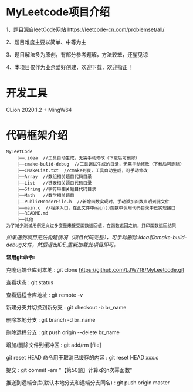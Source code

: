 # MyLeetcode项目介绍

1、题目源自leetCode网站 https://leetcode-cn.com/problemset/all/

2、题目难度主要以简单、中等为主

3、题目解法多为原创，有部分参考题解，方法较笨，还望见谅

4、本项目仅作为业余爱好创建，欢迎下载，欢迎指正！

# 开发工具
CLion 2020.1.2 + MingW64

# 代码框架介绍
```
MyLeetCode
    |——.idea  //工具自动生成，无需手动修改（下载后可删除）
    |——cmake-bulid-debug  //工具调试生成的目录，无需手动修改（下载后可删除）
    |——CMakeList.txt  //cmake列表，工具自动生成，可手动修改
    |——Array  //数组相关题目代码目录
    |——List   //链表相关题目代码目录
    |——String //字符串相关题目代码目录
    |——Math   //数学相关题目
    |——PublicHeaderFile.h  //新增函数实现时，手动添加函数声明到此文件
    |——main.c  //程序入口，在此文件中main()函数中调用代码目录中已实现接口
    |——README.md  
    |——其他
为了减少测试用例定义过多变量来接受函数返回值，在函数返回之前，打印函数返回结果
```

_如果遇到项目无法构建情况（项目代码完整），可手动删除.idea和cmake-bulid-debug文件，然后退出IDE,重新加载此项目即可。_

**常用git命令:**

克隆远端仓库到本地 : git clone https://github.com/LJW718/MyLeetcode.git

查看状态 : git status

查看远程仓库地址 : git remote -v

新建分支并切换到新分支 : git checkout -b br_name

删除本地分支 : git branch -d  br_name

删除远程分支 : git push origin --delete  br_name

增加/删除文件到缓冲区 : git add/rm  [file]

git reset HEAD 命令用于取消已缓存的内容 : git reset HEAD xxx.c

提交 : git commit -am "【第50题】计算x的n次幂函数"

推送到远端仓库(默认本地分支和远端分支同名) : git  push origin master




